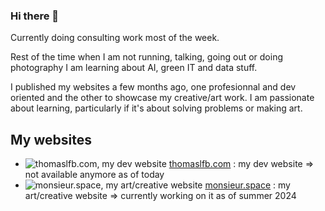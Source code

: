 ### Hi there 🌱

Currently doing consulting work most of the week.

Rest of the time when I am not running, talking, going out or doing photography I am learning about AI, green IT and data stuff.

I published my websites a few months ago, one profesionnal and dev oriented and the other to showcase my creative/art work.
I am passionate about learning, particularly if it's about solving problems or making art.

## My websites

- ![thomaslfb.com, my dev website](https://i.imgur.com/qsWwSB8.png "thomaslfb.com") [thomaslfb.com](https://thomaslfb.com) : my dev website => not available anymore as of today
- ![monsieur.space, my art/creative website](https://i.imgur.com/g0o1QWq.png "monsieur.space") [monsieur.space](https://monsieur.space) : my art/creative website => currently working on it as of summer 2024


<!--
**monsieurr/monsieurr** is a ✨ _special_ ✨ repository because its `README.md` (this file) appears on your GitHub profile.

Here are some ideas to get you started:

- 🔭 I’m currently working on ...
- 🌱 I’m currently learning ...
- 👯 I’m looking to collaborate on ...
- 🤔 I’m looking for help with ...
- 💬 Ask me about ...
- 📫 How to reach me: ...
- 😄 Pronouns: ...
- ⚡ Fun fact: ...
-->
